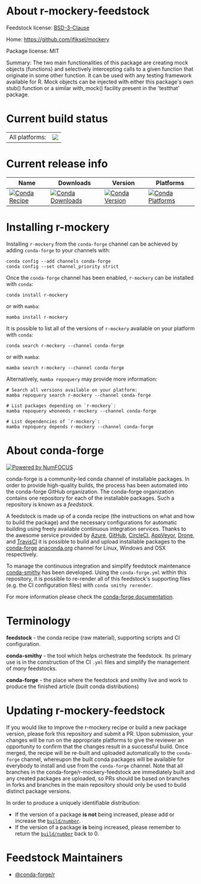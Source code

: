 About r-mockery-feedstock
=========================

Feedstock license: [BSD-3-Clause](https://github.com/conda-forge/r-mockery-feedstock/blob/main/LICENSE.txt)

Home: https://github.com/jfiksel/mockery

Package license: MIT

Summary:  The two main functionalities of this package are creating mock objects (functions) and selectively intercepting calls to a given function that originate in some other function. It can be used with any testing framework available for R. Mock objects can be injected with either this package's own stub() function or a similar with_mock() facility present in the 'testthat' package.

Current build status
====================


<table><tr><td>All platforms:</td>
    <td>
      <a href="https://dev.azure.com/conda-forge/feedstock-builds/_build/latest?definitionId=4248&branchName=main">
        <img src="https://dev.azure.com/conda-forge/feedstock-builds/_apis/build/status/r-mockery-feedstock?branchName=main">
      </a>
    </td>
  </tr>
</table>

Current release info
====================

| Name | Downloads | Version | Platforms |
| --- | --- | --- | --- |
| [![Conda Recipe](https://img.shields.io/badge/recipe-r--mockery-green.svg)](https://anaconda.org/conda-forge/r-mockery) | [![Conda Downloads](https://img.shields.io/conda/dn/conda-forge/r-mockery.svg)](https://anaconda.org/conda-forge/r-mockery) | [![Conda Version](https://img.shields.io/conda/vn/conda-forge/r-mockery.svg)](https://anaconda.org/conda-forge/r-mockery) | [![Conda Platforms](https://img.shields.io/conda/pn/conda-forge/r-mockery.svg)](https://anaconda.org/conda-forge/r-mockery) |

Installing r-mockery
====================

Installing `r-mockery` from the `conda-forge` channel can be achieved by adding `conda-forge` to your channels with:

```
conda config --add channels conda-forge
conda config --set channel_priority strict
```

Once the `conda-forge` channel has been enabled, `r-mockery` can be installed with `conda`:

```
conda install r-mockery
```

or with `mamba`:

```
mamba install r-mockery
```

It is possible to list all of the versions of `r-mockery` available on your platform with `conda`:

```
conda search r-mockery --channel conda-forge
```

or with `mamba`:

```
mamba search r-mockery --channel conda-forge
```

Alternatively, `mamba repoquery` may provide more information:

```
# Search all versions available on your platform:
mamba repoquery search r-mockery --channel conda-forge

# List packages depending on `r-mockery`:
mamba repoquery whoneeds r-mockery --channel conda-forge

# List dependencies of `r-mockery`:
mamba repoquery depends r-mockery --channel conda-forge
```


About conda-forge
=================

[![Powered by
NumFOCUS](https://img.shields.io/badge/powered%20by-NumFOCUS-orange.svg?style=flat&colorA=E1523D&colorB=007D8A)](https://numfocus.org)

conda-forge is a community-led conda channel of installable packages.
In order to provide high-quality builds, the process has been automated into the
conda-forge GitHub organization. The conda-forge organization contains one repository
for each of the installable packages. Such a repository is known as a *feedstock*.

A feedstock is made up of a conda recipe (the instructions on what and how to build
the package) and the necessary configurations for automatic building using freely
available continuous integration services. Thanks to the awesome service provided by
[Azure](https://azure.microsoft.com/en-us/services/devops/), [GitHub](https://github.com/),
[CircleCI](https://circleci.com/), [AppVeyor](https://www.appveyor.com/),
[Drone](https://cloud.drone.io/welcome), and [TravisCI](https://travis-ci.com/)
it is possible to build and upload installable packages to the
[conda-forge](https://anaconda.org/conda-forge) [anaconda.org](https://anaconda.org/)
channel for Linux, Windows and OSX respectively.

To manage the continuous integration and simplify feedstock maintenance
[conda-smithy](https://github.com/conda-forge/conda-smithy) has been developed.
Using the ``conda-forge.yml`` within this repository, it is possible to re-render all of
this feedstock's supporting files (e.g. the CI configuration files) with ``conda smithy rerender``.

For more information please check the [conda-forge documentation](https://conda-forge.org/docs/).

Terminology
===========

**feedstock** - the conda recipe (raw material), supporting scripts and CI configuration.

**conda-smithy** - the tool which helps orchestrate the feedstock.
                   Its primary use is in the construction of the CI ``.yml`` files
                   and simplify the management of *many* feedstocks.

**conda-forge** - the place where the feedstock and smithy live and work to
                  produce the finished article (built conda distributions)


Updating r-mockery-feedstock
============================

If you would like to improve the r-mockery recipe or build a new
package version, please fork this repository and submit a PR. Upon submission,
your changes will be run on the appropriate platforms to give the reviewer an
opportunity to confirm that the changes result in a successful build. Once
merged, the recipe will be re-built and uploaded automatically to the
`conda-forge` channel, whereupon the built conda packages will be available for
everybody to install and use from the `conda-forge` channel.
Note that all branches in the conda-forge/r-mockery-feedstock are
immediately built and any created packages are uploaded, so PRs should be based
on branches in forks and branches in the main repository should only be used to
build distinct package versions.

In order to produce a uniquely identifiable distribution:
 * If the version of a package **is not** being increased, please add or increase
   the [``build/number``](https://docs.conda.io/projects/conda-build/en/latest/resources/define-metadata.html#build-number-and-string).
 * If the version of a package **is** being increased, please remember to return
   the [``build/number``](https://docs.conda.io/projects/conda-build/en/latest/resources/define-metadata.html#build-number-and-string)
   back to 0.

Feedstock Maintainers
=====================

* [@conda-forge/r](https://github.com/conda-forge/r/)

